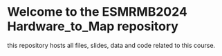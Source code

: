 # Welcome to the ESMRMB2024 Hardware_to_Map repository

this repository hosts all files, slides, data and code related to this course. 
